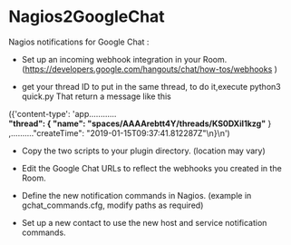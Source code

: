 # Nagios2GoogleChat

Nagios notifications for Google Chat :

* Set up an incoming webhook integration in your Room.</br>
(https://developers.google.com/hangouts/chat/how-tos/webhooks )

* get your thread ID to put in the same thread, to do it,execute python3 quick.py
 That return a message like this
 
 ({'content-type': 'app............   
 **"thread": { "name": "spaces/AAAArebtt4Y/threads/KS0DXiI1kzg"**  } 
 ,.........."createTime": "2019-01-15T09:37:41.812287Z"\n}\n')

 

* Copy the two scripts to your plugin directory. (location may vary)

* Edit the Google Chat URLs to reflect the webhooks you created in the Room.

* Define the new notification commands in Nagios.
(example in gchat_commands.cfg, modify paths as required)

* Set up a new contact to use the new host and service notification commands.
